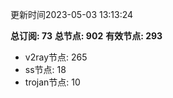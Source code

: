 更新时间2023-05-03 13:13:24

**总订阅: 73**
**总节点: 902**
**有效节点: 293**
- v2ray节点: 265
- ss节点: 18
- trojan节点: 10
